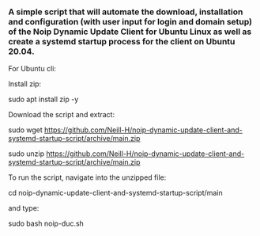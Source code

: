### A simple script that will automate the download, installation and configuration (with user input for login and domain setup) of the Noip Dynamic Update Client for Ubuntu Linux as well as create a systemd startup process for the client on Ubuntu 20.04.




For Ubuntu cli:

Install zip:

  sudo apt install zip -y

Download the script and extract:

  sudo wget https://github.com/Neill-H/noip-dynamic-update-client-and-systemd-startup-script/archive/main.zip 

  sudo unzip https://github.com/Neill-H/noip-dynamic-update-client-and-systemd-startup-script/archive/main.zip

To run the script, navigate into the unzipped file:

  cd noip-dynamic-update-client-and-systemd-startup-script/main

and type:

  sudo bash noip-duc.sh
